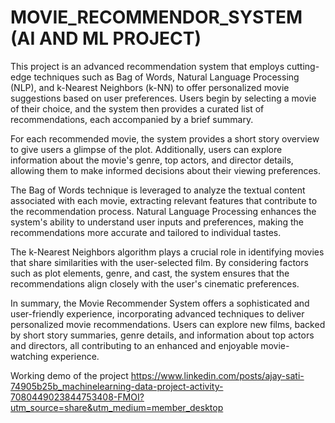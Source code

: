 # MOVIE_RECOMMENDOR_SYSTEM (AI AND ML PROJECT)
This project is an advanced recommendation system that employs cutting-edge techniques such as Bag of Words, Natural Language Processing (NLP), and k-Nearest Neighbors (k-NN) to offer personalized movie suggestions based on user preferences. Users begin by selecting a movie of their choice, and the system then provides a curated list of recommendations, each accompanied by a brief summary.

For each recommended movie, the system provides a short story overview to give users a glimpse of the plot. Additionally, users can explore information about the movie's genre, top actors, and director details, allowing them to make informed decisions about their viewing preferences.

The Bag of Words technique is leveraged to analyze the textual content associated with each movie, extracting relevant features that contribute to the recommendation process. Natural Language Processing enhances the system's ability to understand user inputs and preferences, making the recommendations more accurate and tailored to individual tastes.

The k-Nearest Neighbors algorithm plays a crucial role in identifying movies that share similarities with the user-selected film. By considering factors such as plot elements, genre, and cast, the system ensures that the recommendations align closely with the user's cinematic preferences.

In summary, the Movie Recommender System offers a sophisticated and user-friendly experience, incorporating advanced techniques to deliver personalized movie recommendations. Users can explore new films, backed by short story summaries, genre details, and information about top actors and directors, all contributing to an enhanced and enjoyable movie-watching experience.


Working demo of the project
https://www.linkedin.com/posts/ajay-sati-74905b25b_machinelearning-data-project-activity-7080449023844753408-FMOI?utm_source=share&utm_medium=member_desktop
